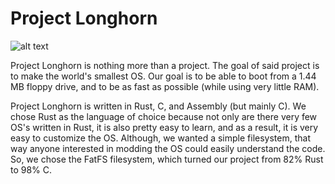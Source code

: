 # Project Longhorn
![alt text](https://raw.githubusercontent.com/barely-functioning/Project-Longhorn/master/longhorn.jpg)

Project Longhorn is nothing more than a project. The goal of said project is to make the world's smallest OS. Our goal is to be able to boot from a 1.44 MB floppy drive, and to be as fast as possible (while using very little RAM).

Project Longhorn is written in Rust, C, and Assembly (but mainly C). We chose Rust as the language of choice because not only are there very few OS's written in Rust, it is also pretty easy to learn, and as a result, it is very easy to customize the OS. Although, we wanted a simple filesystem, that way anyone interested in modding the OS could easily understand the code. So, we chose the FatFS filesystem, which turned our project from 82% Rust to 98% C. 

